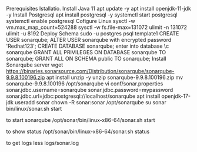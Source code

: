 Prerequisites Istallatio.
Install Java 11
apt update -y
apt install openjdk-11-jdk -y
Install Postgresql
apt install postgresql -y
systemctl start postgresql
systemctl enable postgresql
Cofigure Linux
sysctl -w vm.max_map_count=524288
sysctl -w fs.file-max=131072
ulimit -n 131072
ulimit -u 8192
Deploy Schema
sudo -u postgres psql template1
CREATE USER sonarqube;
ALTER USER sonarqube with encrypted password 'Redhat123';
CREATE DATABASE sonarqube;
enter into database
\c sonarqube
GRANT ALL PRIVILEGES ON DATABASE sonarqube TO sonarqube;
GRANT ALL ON SCHEMA public TO sonarqube;
Install Sonarqube server
wget https://binaries.sonarsource.com/Distribution/sonarqube/sonarqube-9.9.8.100196.zip
apt install unzip -y
unzip sonarqube-9.9.8.100196.zip
mv sonarqube-9.9.8.100196 /opt/sonarqube
vi conf/sonar.properties sonar.jdbc.username=sonarqube sonar.jdbc.password=mypassword sonar.jdbc.url=jdbc:postgresql://localhost/sonarqube
apt install openjdk-17-jdk
useradd sonar
chown -R sonar:sonar /opt/sonarqube
su sonar
bin/linux/sonar.sh start



to start sonarqube
/opt/sonar/bin/linux-x86-64/sonar.sh start

to show status
/opt/sonar/bin/linux-x86-64/sonar.sh status

to get logs
less logs/sonar.log